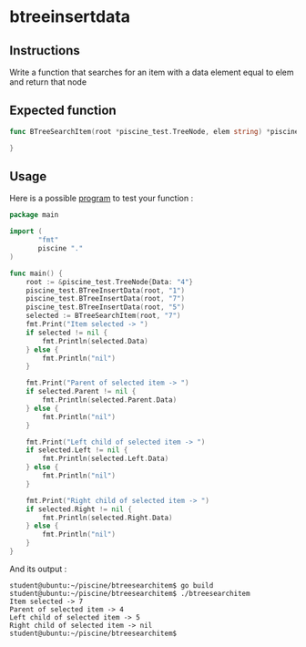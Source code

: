 # btreeinsertdata

## Instructions

Write a function that searches for an item with a data element equal to elem and return that node

## Expected function

```go
func BTreeSearchItem(root *piscine_test.TreeNode, elem string) *piscine_test.TreeNode {

}

```

## Usage

Here is a possible [program](TODO-LINK) to test your function :

```go
package main

import (
       "fmt"
       piscine "."
)

func main() {
	root := &piscine_test.TreeNode{Data: "4"}
	piscine_test.BTreeInsertData(root, "1")
	piscine_test.BTreeInsertData(root, "7")
	piscine_test.BTreeInsertData(root, "5")
	selected := BTreeSearchItem(root, "7")
	fmt.Print("Item selected -> ")
	if selected != nil {
		fmt.Println(selected.Data)
	} else {
		fmt.Println("nil")
	}

	fmt.Print("Parent of selected item -> ")
	if selected.Parent != nil {
		fmt.Println(selected.Parent.Data)
	} else {
		fmt.Println("nil")
	}

	fmt.Print("Left child of selected item -> ")
	if selected.Left != nil {
		fmt.Println(selected.Left.Data)
	} else {
		fmt.Println("nil")
	}

	fmt.Print("Right child of selected item -> ")
	if selected.Right != nil {
		fmt.Println(selected.Right.Data)
	} else {
		fmt.Println("nil")
	}
}
```

And its output :

```console
student@ubuntu:~/piscine/btreesearchitem$ go build
student@ubuntu:~/piscine/btreesearchitem$ ./btreesearchitem
Item selected -> 7
Parent of selected item -> 4
Left child of selected item -> 5
Right child of selected item -> nil
student@ubuntu:~/piscine/btreesearchitem$
```
